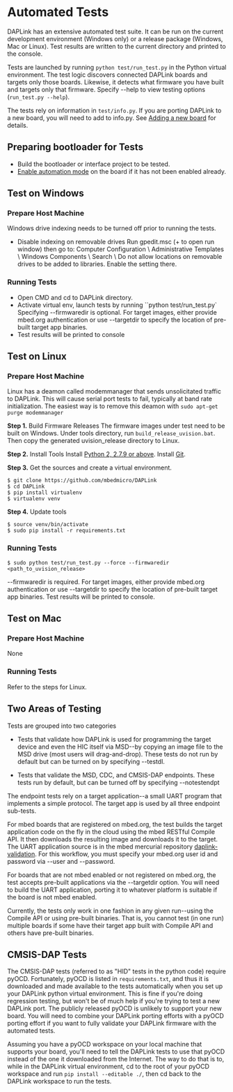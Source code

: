 # Automated Tests

DAPLink has an extensive automated test suite. It can be run on the current development environment (Windows only) or a release package (Windows, Mac or Linux). Test results are written to the current directory and printed to the console.

Tests are launched by running ``python test/run_test.py`` in the Python virtual environment. The test logic discovers connected DAPLink boards and targets only those boards. Likewise, it detects what firmware you have built and targets only that firmware. Specify --help to view testing options (``run_test.py --help``).

The tests rely on information in ``test/info.py``. If you are porting DAPLink to a new board, you will need to add to info.py. See [Adding a new board](PORT_BOARD.md) for details.

## Preparing bootloader for Tests
* Build the bootloader or interface project to be tested.
* [Enable automation mode](ENABLE_AUTOMATION.md) on the board if it has not been enabled already.

## Test on Windows
### Prepare Host Machine
Windows drive indexing needs to be turned off prior to running the tests.
 
* Disable indexing on removable drives 
 Run gpedit.msc (<Windows>+<R> to open run window) then go to:
 Computer Configuration \ Administrative Templates \ Windows Components \ Search \ Do not allow locations on removable drives to be added to  libraries. Enable the setting there.
 
### Running Tests
 * Open CMD and cd to DAPLink directory.
 * Activate virtual env, launch tests by running ``python test/run_test.py`
   Specifying --firmwaredir is optional. For target images, either provide mbed.org authentication or use --targetdir to specify the location of pre-built target app binaries.
 * Test results will be printed to console

## Test on Linux
###  Prepare Host Machine
 Linux has a deamon called modemmanager that sends unsolicitated traffic to DAPLink. This will cause serial port tests to fail, typically at band rate initialization. The easiest way is to remove this deamon with ``sudo apt-get purge modemmanager``

**Step 1.** Build Firmware Releases
 The firmware images under test need to be built on Windows. Under tools directory, run ``build_release_uvision.bat``. Then copy the generated  uvision_release directory to Linux.
 
**Step 2.** Install Tools
 Install [Python 2, 2.7.9 or above](https://www.python.org/downloads/).
 Install [Git](https://git-scm.com/downloads).
 
**Step 3.** Get the sources and create a virtual environment.

```
$ git clone https://github.com/mbedmicro/DAPLink
$ cd DAPLink
$ pip install virtualenv
$ virtualenv venv
```
**Step 4.** Update tools

```
$ source venv/bin/activate
$ sudo pip install -r requirements.txt
```

### Running Tests
```
$ sudo python test/run_test.py --force --firmwaredir <path_to_uvision_release>
```

--firmwaredir is required. For target images, either provide mbed.org authentication or use --targetdir to specify the location of pre-built target app binaries.
Test results will be printed to console.

## Test on Mac
### Prepare Host Machine
  None
  
### Running Tests
  Refer to the steps for Linux.

## Two Areas of Testing
Tests are grouped into two categories

* Tests that validate how DAPLink is used for programming the target device and even the HIC itself via MSD--by copying an image file to the MSD drive (most users will drag-and-drop). These tests do not run by default but can be turned on by specifying --testdl.


* Tests that validate the MSD, CDC, and CMSIS-DAP endpoints. These tests run by default, but can be turned off by specifying --notestendpt

The endpoint tests rely on a target application--a small UART program that implements a simple protocol. The target app is used by all three endpoint sub-tests.

For mbed boards that are registered on mbed.org, the test builds the target application code on the fly in the cloud using the mbed RESTful Compile API. It then downloads the resulting image and downloads it to the target. The UART application source is in the mbed mercurial repository [daplink-validation](https://developer.mbed.org/users/c1728p9/code/daplink-validation/). For this workflow, you must specify your mbed.org user id and password via --user and --password.

For boards that are not mbed enabled or not registered on mbed.org, the test accepts pre-built applications via the --targetdir option. You will need to build the UART application, porting it to whatever platform is suitable if the board is not mbed enabled.

Currently, the tests only work in one fashion in any given run--using the Compile API or using pre-built binaries. That is, you cannot test (in one run) multiple boards if some have their target app built with Compile API and others have pre-built binaries.

## CMSIS-DAP Tests
The CMSIS-DAP tests (referred to as "HID" tests in the python code) require pyOCD. Fortunately, pyOCD is listed in ``requirements.txt``, and thus it is downloaded and made available to the tests automatically when you set up your DAPLink python virtual environment. This is fine if you're doing regression testing, but won't be of much help if you're trying to test a new DAPLink port. The publicly released pyOCD is unlikely to support your new board. You will need to combine your DAPLink porting efforts with a pyOCD porting effort if you want to fully validate your DAPLink firmware with the automated tests.

Assuming you have a pyOCD workspace on your local machine that supports your board, you'll need to tell the DAPLink tests to use that pyOCD instead of the one it downloaded from the Internet. The way to do that is to, while in the DAPLink virtual environment, cd to the root of your pyOCD workspace and run ``pip install --editable ./``, then cd back to the DAPLink workspace to run the tests.
